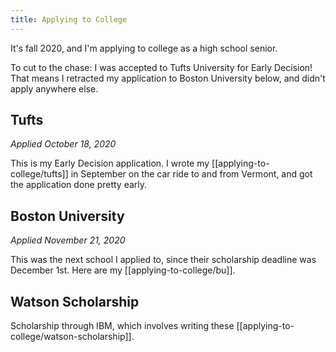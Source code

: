 ```yaml
---
title: Applying to College
---
```


It's fall 2020, and I'm applying to college as a high school senior.

To cut to the chase: I was accepted to Tufts University for Early Decision! That means I retracted my application to Boston University below, and didn't apply anywhere else.

## Tufts
_Applied October 18, 2020_

This is my Early Decision application. I wrote my [[applying-to-college/tufts]] in September on the car ride to and from Vermont, and got the application done pretty early.

## Boston University
_Applied November 21, 2020_

This was the next school I applied to, since their scholarship deadline was December 1st. Here are my [[applying-to-college/bu]].

## Watson Scholarship

Scholarship through IBM, which involves writing these [[applying-to-college/watson-scholarship]].
